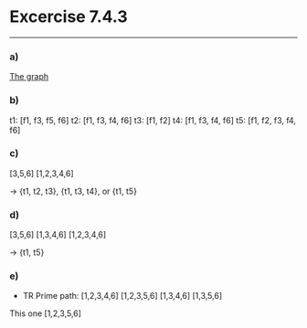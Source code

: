 # Excercise 7.4.3
---

### a)

[The graph](https://cs.gmu.edu:8443/offutt/coverage/GraphCoverage?edges=1+2%0D%0A1+3%0D%0A2+3%0D%0A3+4%0D%0A3+5%0D%0A4+6%0D%0A5+6%0D%0A&initialNode=1+2+3+4+5+6&endNode=6&action=Nodes)

### b)

t1: [f1, f3, f5, f6]
t2: [f1, f3, f4, f6]
t3: [f1, f2]
t4: [f1, f3, f4, f6]
t5: [f1, f2, f3, f4, f6]

### c)

[3,5,6]
[1,2,3,4,6]

-> {t1, t2, t3}, {t1, t3, t4}, or {t1, t5}

### d)

[3,5,6]
[1,3,4,6]
[1,2,3,4,6]

-> {t1, t5}

### e)

- TR Prime path:
[1,2,3,4,6]
[1,2,3,5,6]
[1,3,4,6]
[1,3,5,6]

This one [1,2,3,5,6]